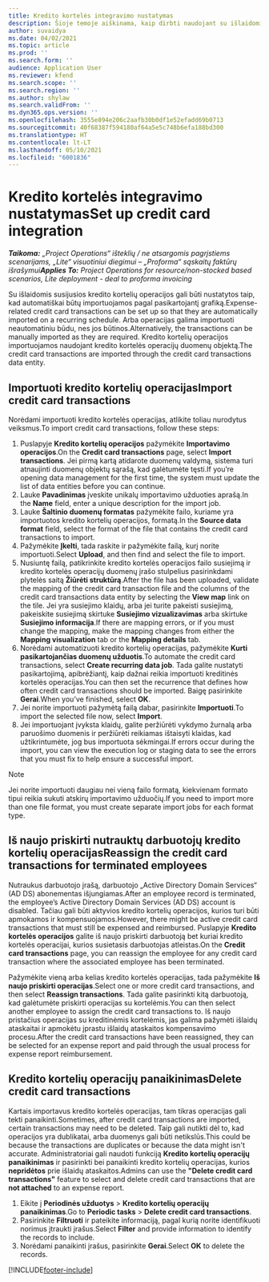 ```yaml
---
title: Kredito kortelės integravimo nustatymas
description: Šioje temoje aiškinama, kaip dirbti naudojant su išlaidomis susijusias kredito kortelės operacijas.
author: suvaidya
ms.date: 04/02/2021
ms.topic: article
ms.prod: ''
ms.search.form: ''
audience: Application User
ms.reviewer: kfend
ms.search.scope: ''
ms.search.region: ''
ms.author: shylaw
ms.search.validFrom: ''
ms.dyn365.ops.version: ''
ms.openlocfilehash: 3555e894e206c2aafb30b0df1e52efadd69b0713
ms.sourcegitcommit: 40f68387f594180af64a5e5c748b6efa188bd300
ms.translationtype: HT
ms.contentlocale: lt-LT
ms.lasthandoff: 05/10/2021
ms.locfileid: "6001836"
---
```

# <a name="set-up-credit-card-integration"></a><span data-ttu-id="6419c-103">Kredito kortelės integravimo nustatymas</span><span class="sxs-lookup"><span data-stu-id="6419c-103">Set up credit card integration</span></span>

<span data-ttu-id="6419c-104">_**Taikoma:** „Project Operations“ išteklių / ne atsargomis pagrįstiems scenarijams, „Lite“ visuotiniui diegimui – „Proforma“ sąskaitų faktūrų išrašymui_</span><span class="sxs-lookup"><span data-stu-id="6419c-104">_**Applies To:** Project Operations for resource/non-stocked based scenarios, Lite deployment - deal to proforma invoicing_</span></span>

<span data-ttu-id="6419c-105">Su išlaidomis susijusios kredito kortelių operacijos gali būti nustatytos taip, kad automatiškai būtų importuojamos pagal pasikartojantį grafiką.</span><span class="sxs-lookup"><span data-stu-id="6419c-105">Expense-related credit card transactions can be set up so that they are automatically imported on a recurring schedule.</span></span> <span data-ttu-id="6419c-106">Arba operacijas galima importuoti neautomatiniu būdu, nes jos būtinos.</span><span class="sxs-lookup"><span data-stu-id="6419c-106">Alternatively, the transactions can be manually imported as they are required.</span></span> <span data-ttu-id="6419c-107">Kredito kortelių operacijos importuojamos naudojant kredito kortelės operacijų duomenų objektą.</span><span class="sxs-lookup"><span data-stu-id="6419c-107">The credit card transactions are imported through the credit card transactions data entity.</span></span>

## <a name="import-credit-card-transactions"></a><span data-ttu-id="6419c-108">Importuoti kredito kortelių operacijas</span><span class="sxs-lookup"><span data-stu-id="6419c-108">Import credit card transactions</span></span>

<span data-ttu-id="6419c-109">Norėdami importuoti kredito kortelės operacijas, atlikite toliau nurodytus veiksmus.</span><span class="sxs-lookup"><span data-stu-id="6419c-109">To import credit card transactions, follow these steps:</span></span>

1. <span data-ttu-id="6419c-110">Puslapyje **Kredito kortelių operacijos** pažymėkite **Importavimo operacijos**.</span><span class="sxs-lookup"><span data-stu-id="6419c-110">On the **Credit card transactions** page, select **Import transactions**.</span></span> <span data-ttu-id="6419c-111">Jei pirmą kartą atidarote duomenų valdymą, sistema turi atnaujinti duomenų objektų sąrašą, kad galėtumėte tęsti.</span><span class="sxs-lookup"><span data-stu-id="6419c-111">If you’re opening data management for the first time, the system must update the list of data entities before you can continue.</span></span>
2. <span data-ttu-id="6419c-112">Lauke **Pavadinimas** įveskite unikalų importavimo užduoties aprašą.</span><span class="sxs-lookup"><span data-stu-id="6419c-112">In the **Name** field, enter a unique description for the import job.</span></span>
3. <span data-ttu-id="6419c-113">Lauke **Šaltinio duomenų formatas** pažymėkite failo, kuriame yra importuotos kredito kortelių operacijos, formatą.</span><span class="sxs-lookup"><span data-stu-id="6419c-113">In the **Source data format** field, select the format of the file that contains the credit card transactions to import.</span></span>
4. <span data-ttu-id="6419c-114">Pažymėkite **Įkelti**, tada raskite ir pažymėkite failą, kurį norite importuoti.</span><span class="sxs-lookup"><span data-stu-id="6419c-114">Select **Upload**, and then find and select the file to import.</span></span>
5. <span data-ttu-id="6419c-115">Nusiuntę failą, patikrinkite kredito kortelės operacijos failo susiejimą ir kredito kortelės operacijų duomenų įrašo stulpelius pasirinkdami plytelės saitą **Žiūrėti struktūrą**.</span><span class="sxs-lookup"><span data-stu-id="6419c-115">After the file has been uploaded, validate the mapping of the credit card transaction file and the columns of the credit card transactions data entity by selecting the **View map** link on the tile.</span></span> <span data-ttu-id="6419c-116">Jei yra susiejimo klaidų, arba jei turite pakeisti susiejimą, pakeiskite susiejimą skirtuke **Susiejimo vizualizavimas** arba skirtuke **Susiejimo informacija**.</span><span class="sxs-lookup"><span data-stu-id="6419c-116">If there are mapping errors, or if you must change the mapping, make the mapping changes from either the **Mapping visualization** tab or the **Mapping details** tab.</span></span>
6. <span data-ttu-id="6419c-117">Norėdami automatizuoti kredito kortelių operacijas, pažymėkite **Kurti pasikartojančias duomenų užduotis**.</span><span class="sxs-lookup"><span data-stu-id="6419c-117">To automate the credit card transactions, select **Create recurring data job**.</span></span> <span data-ttu-id="6419c-118">Tada galite nustatyti pasikartojimą, apibrėžiantį, kaip dažnai reikia importuoti kreditinės kortelės operacijas.</span><span class="sxs-lookup"><span data-stu-id="6419c-118">You can then set the recurrence that defines how often credit card transactions should be imported.</span></span> <span data-ttu-id="6419c-119">Baigę pasirinkite **Gerai**.</span><span class="sxs-lookup"><span data-stu-id="6419c-119">When you’ve finished, select **OK**.</span></span>
7. <span data-ttu-id="6419c-120">Jei norite importuoti pažymėtą failą dabar, pasirinkite **Importuoti**.</span><span class="sxs-lookup"><span data-stu-id="6419c-120">To import the selected file now, select **Import**.</span></span>
8. <span data-ttu-id="6419c-121">Jei importuojant įvyksta klaidų, galite peržiūrėti vykdymo žurnalą arba paruošimo duomenis ir peržiūrėti reikiamas ištaisyti klaidas, kad užtikrintumėte, jog bus importuota sėkmingai.</span><span class="sxs-lookup"><span data-stu-id="6419c-121">If errors occur during the import, you can view the execution log or staging data to see the errors that you must fix to help ensure a successful import.</span></span>

> [!NOTE]
> <span data-ttu-id="6419c-122">Jei norite importuoti daugiau nei vieną failo formatą, kiekvienam formato tipui reikia sukuti atskirų importavimo užduočių.</span><span class="sxs-lookup"><span data-stu-id="6419c-122">If you need to import more than one file format, you must create separate import jobs for each format type.</span></span>

## <a name="reassign-the-credit-card-transactions-for-terminated-employees"></a><span data-ttu-id="6419c-123">Iš naujo priskirti nutrauktų darbuotojų kredito kortelių operacijas</span><span class="sxs-lookup"><span data-stu-id="6419c-123">Reassign the credit card transactions for terminated employees</span></span>

<span data-ttu-id="6419c-124">Nutraukus darbuotojo įrašą, darbuotojo „Active Directory Domain Services“ (AD DS) abonementas išjungiamas.</span><span class="sxs-lookup"><span data-stu-id="6419c-124">After an employee record is terminated, the employee’s Active Directory Domain Services (AD DS) account is disabled.</span></span> <span data-ttu-id="6419c-125">Tačiau gali būti aktyvios kredito kortelių operacijos, kurios turi būti apmokamos ir kompensuojamos.</span><span class="sxs-lookup"><span data-stu-id="6419c-125">However, there might be active credit card transactions that must still be expensed and reimbursed.</span></span> <span data-ttu-id="6419c-126">Puslapyje **Kredito kortelės operacijos** galite iš naujo priskirti darbuotoją bet kuriai kredito kortelės operacijai, kurios susietasis darbuotojas atleistas.</span><span class="sxs-lookup"><span data-stu-id="6419c-126">On the **Credit card transactions** page, you can reassign the employee for any credit card transaction where the associated employee has been terminated.</span></span>

<span data-ttu-id="6419c-127">Pažymėkite vieną arba kelias kredito kortelės operacijas, tada pažymėkite **Iš naujo priskirti operacijas**.</span><span class="sxs-lookup"><span data-stu-id="6419c-127">Select one or more credit card transactions, and then select **Reassign transactions**.</span></span> <span data-ttu-id="6419c-128">Tada galite pasirinkti kitą darbuotoją, kad galėtumėte priskirti operacijas su kortelėmis.</span><span class="sxs-lookup"><span data-stu-id="6419c-128">You can then select another employee to assign the credit card transactions to.</span></span> <span data-ttu-id="6419c-129">Iš naujo pristačius operacijas su kreditinėmis kortelėmis, jas galima pažymėti išlaidų ataskaitai ir apmokėtu įprastu išlaidų ataskaitos kompensavimo procesu.</span><span class="sxs-lookup"><span data-stu-id="6419c-129">After the credit card transactions have been reassigned, they can be selected for an expense report and paid through the usual process for expense report reimbursement.</span></span>

## <a name="delete-credit-card-transactions"></a><span data-ttu-id="6419c-130">Kredito kortelių operacijų panaikinimas</span><span class="sxs-lookup"><span data-stu-id="6419c-130">Delete credit card transactions</span></span> 

<span data-ttu-id="6419c-131">Kartais importavus kredito kortelės operacijas, tam tikras operacijas gali tekti panaikinti.</span><span class="sxs-lookup"><span data-stu-id="6419c-131">Sometimes, after credit card transactions are imported, certain transactions may need to be deleted.</span></span> <span data-ttu-id="6419c-132">Taip gali nutikti dėl to, kad operacijos yra dublikatai, arba duomenys gali būti netikslūs.</span><span class="sxs-lookup"><span data-stu-id="6419c-132">This could be because the transactions are duplicates or because the data might isn't accurate.</span></span> <span data-ttu-id="6419c-133">Administratoriai gali naudoti funkciją **Kredito kortelių operacijų panaikinimas** ir pasirinkti bei panaikinti kredito kortelių operacijas, kurios **nepridėtos** prie išlaidų ataskaitos.</span><span class="sxs-lookup"><span data-stu-id="6419c-133">Admins can use the **"Delete credit card transactions"** feature to select and delete credit card transactions that are **not attached** to an expense report.</span></span> 

1. <span data-ttu-id="6419c-134">Eikite į **Periodinės užduotys** > **Kredito kortelių operacijų panaikinimas**.</span><span class="sxs-lookup"><span data-stu-id="6419c-134">Go to **Periodic tasks** > **Delete credit card transactions**.</span></span>
2. <span data-ttu-id="6419c-135">Pasirinkite **Filtruoti** ir pateikite informaciją, pagal kurią norite identifikuoti norimus įtraukti įrašus.</span><span class="sxs-lookup"><span data-stu-id="6419c-135">Select **Filter** and provide information to identify the records to include.</span></span>
3. <span data-ttu-id="6419c-136">Norėdami panaikinti įrašus, pasirinkite **Gerai**.</span><span class="sxs-lookup"><span data-stu-id="6419c-136">Select **OK** to delete the records.</span></span> 

[!INCLUDE[footer-include](../includes/footer-banner.md)]
